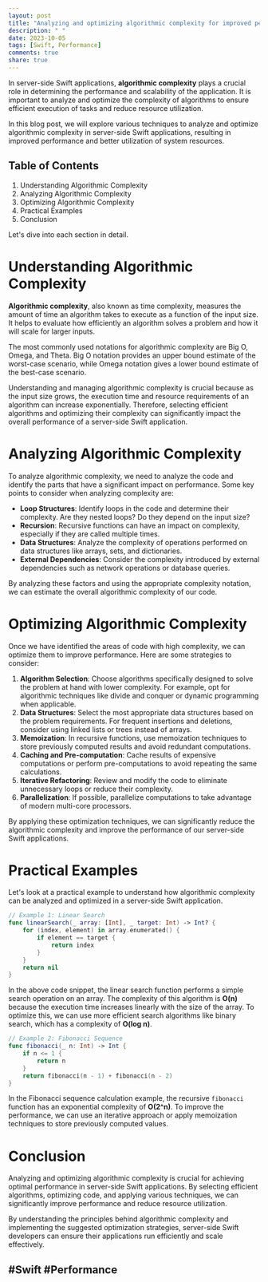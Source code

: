```yaml
---
layout: post
title: "Analyzing and optimizing algorithmic complexity for improved performance in server-side Swift applications"
description: " "
date: 2023-10-05
tags: [Swift, Performance]
comments: true
share: true
---
```


In server-side Swift applications, **algorithmic complexity** plays a crucial role in determining the performance and scalability of the application. It is important to analyze and optimize the complexity of algorithms to ensure efficient execution of tasks and reduce resource utilization.

In this blog post, we will explore various techniques to analyze and optimize algorithmic complexity in server-side Swift applications, resulting in improved performance and better utilization of system resources.

## Table of Contents
1. Understanding Algorithmic Complexity
2. Analyzing Algorithmic Complexity
3. Optimizing Algorithmic Complexity
4. Practical Examples
5. Conclusion

Let's dive into each section in detail.

# Understanding Algorithmic Complexity

**Algorithmic complexity**, also known as time complexity, measures the amount of time an algorithm takes to execute as a function of the input size. It helps to evaluate how efficiently an algorithm solves a problem and how it will scale for larger inputs.

The most commonly used notations for algorithmic complexity are Big O, Omega, and Theta. Big O notation provides an upper bound estimate of the worst-case scenario, while Omega notation gives a lower bound estimate of the best-case scenario.

Understanding and managing algorithmic complexity is crucial because as the input size grows, the execution time and resource requirements of an algorithm can increase exponentially. Therefore, selecting efficient algorithms and optimizing their complexity can significantly impact the overall performance of a server-side Swift application.

# Analyzing Algorithmic Complexity

To analyze algorithmic complexity, we need to analyze the code and identify the parts that have a significant impact on performance. Some key points to consider when analyzing complexity are:

- **Loop Structures**: Identify loops in the code and determine their complexity. Are they nested loops? Do they depend on the input size?
- **Recursion**: Recursive functions can have an impact on complexity, especially if they are called multiple times.
- **Data Structures**: Analyze the complexity of operations performed on data structures like arrays, sets, and dictionaries.
- **External Dependencies**: Consider the complexity introduced by external dependencies such as network operations or database queries.

By analyzing these factors and using the appropriate complexity notation, we can estimate the overall algorithmic complexity of our code.

# Optimizing Algorithmic Complexity

Once we have identified the areas of code with high complexity, we can optimize them to improve performance. Here are some strategies to consider:

1. **Algorithm Selection**: Choose algorithms specifically designed to solve the problem at hand with lower complexity. For example, opt for algorithmic techniques like divide and conquer or dynamic programming when applicable.
2. **Data Structures**: Select the most appropriate data structures based on the problem requirements. For frequent insertions and deletions, consider using linked lists or trees instead of arrays.
3. **Memoization**: In recursive functions, use memoization techniques to store previously computed results and avoid redundant computations.
4. **Caching and Pre-computation**: Cache results of expensive computations or perform pre-computations to avoid repeating the same calculations.
5. **Iterative Refactoring**: Review and modify the code to eliminate unnecessary loops or reduce their complexity.
6. **Parallelization**: If possible, parallelize computations to take advantage of modern multi-core processors.

By applying these optimization techniques, we can significantly reduce the algorithmic complexity and improve the performance of our server-side Swift applications.

# Practical Examples

Let's look at a practical example to understand how algorithmic complexity can be analyzed and optimized in a server-side Swift application.

```swift
// Example 1: Linear Search
func linearSearch(_ array: [Int], _ target: Int) -> Int? {
    for (index, element) in array.enumerated() {
        if element == target {
            return index
        }
    }
    return nil
}
```

In the above code snippet, the linear search function performs a simple search operation on an array. The complexity of this algorithm is **O(n)** because the execution time increases linearly with the size of the array. To optimize this, we can use more efficient search algorithms like binary search, which has a complexity of **O(log n)**.

```swift
// Example 2: Fibonacci Sequence
func fibonacci(_ n: Int) -> Int {
    if n <= 1 {
        return n
    }
    return fibonacci(n - 1) + fibonacci(n - 2)
}
```

In the Fibonacci sequence calculation example, the recursive `fibonacci` function has an exponential complexity of **O(2^n)**. To improve the performance, we can use an iterative approach or apply memoization techniques to store previously computed values.

# Conclusion

Analyzing and optimizing algorithmic complexity is crucial for achieving optimal performance in server-side Swift applications. By selecting efficient algorithms, optimizing code, and applying various techniques, we can significantly improve performance and reduce resource utilization.

By understanding the principles behind algorithmic complexity and implementing the suggested optimization strategies, server-side Swift developers can ensure their applications run efficiently and scale effectively.

## #Swift #Performance